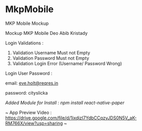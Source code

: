 # MkpMobile
MKP Mobile Mockup


Mockup MKP Mobile
Deo Abib Kristady

Login Validations :
1. Validation Username Must not Empty
2. Validation Password Must not Empty
3. Validation Login Error (Username/ Password Wrong)


Login User Password :

email: eve.holt@reqres.in

password: cityslicka

*Added Module for Install : npm install react-native-paper*

~ App Preview Video : https://drive.google.com/file/d/1ixdjzI7YdbCCqzyJDS0N5V_aK-RM766X/view?usp=sharing ~
